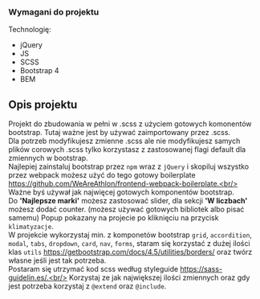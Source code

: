 ### Wymagani do projektu

Technologię:
- jQuery
- JS 
- SCSS
- Bootstrap 4
- BEM

## Opis projektu

Projekt do zbudowania w pełni w .scss z użyciem gotowych komonentów bootstrap. Tutaj ważne jest by używać zaimportowany przez .scss.<br/>
Dla potrzeb modyfikujesz zmienne .scss ale nie modyfikujesz samych plików corowych .scss tylko korzystasz z zastosowanej flagi default dla zmiennych w bootstrap.<br/>
Najlepiej zainstaluj bootstrap przez `npm` wraz z `jQuery` i skopiluj wszystko przez webpack możesz użyć do tego gotowy boilerplate https://github.com/WeAreAthlon/frontend-webpack-boilerplate.<br/>
Ważne byś używał jak najwięcej gotowych komponentów bootstrap.<br/>
Do **'Najlepsze marki'** możesz zastosować slider, dla sekcji **'W liczbach'** możesz dodać counter. (możesz używać gotowych bibliotek albo pisać samemu)
Popup pokazany na projecie po kliknięciu na przycisk `klimatyzacje`.<br/>
W projekcie wykorzystaj min. z komponetów bootstrap `grid`, `accordition`, `modal`, `tabs`, `dropdown`, `card`, `nav`, `forms`, staram się korzystać z dużej ilości klas `utils` https://getbootstrap.com/docs/4.5/utilities/borders/ oraz twórz własne jeśli jest tak potrzeba.<br/>
Postaram się utrzymać kod scss według styleguide https://sass-guidelin.es/.<br/>
Korzystaj ze jak największej ilości zmiennych oraz gdy jest potrzeba korzystaj z `@extend` oraz `@include`.<br/>
